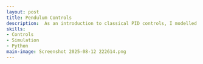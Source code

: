 ```yaml
---
layout: post
title: Pendulum Controls
description:  As an introduction to classical PID controls, I modelled a pendulum attatched to a motor, and programmed thte motor to keep the pendulum upright.
skills: 
- Controls
- Simulation
- Python
main-image: Screenshot 2025-08-12 222614.png
---
```


